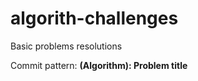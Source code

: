 # algorith-challenges

Basic problems resolutions

Commit pattern: **<language>(Algorithm): Problem title**
